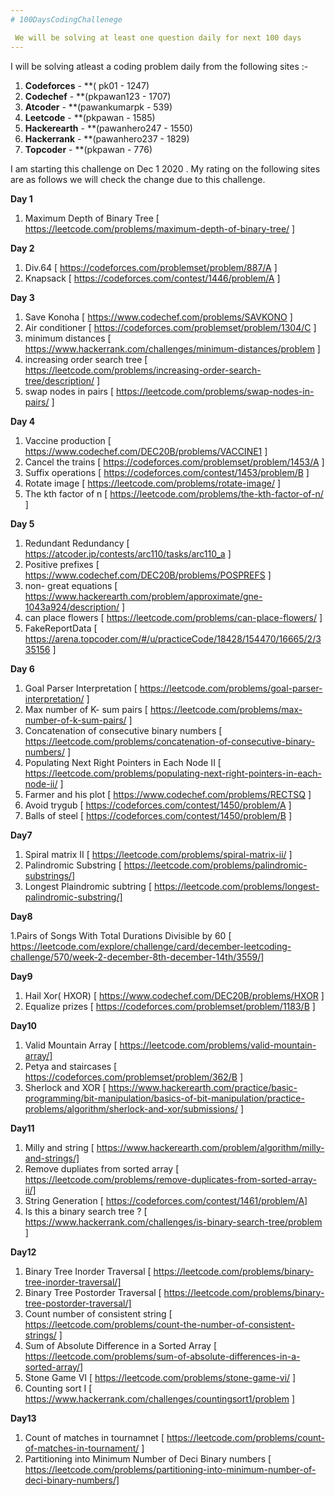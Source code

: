 ```yaml
---
# 100DaysCodingChallenege 

 We will be solving at least one question daily for next 100 days  
---
```

I will be solving atleast a coding problem daily
 from the following sites :- 
1. **Codeforces** - **( pk01 - 1247)
2. **Codechef** - **(pkpawan123 - 1707)
3. **Atcoder** - **(pawankumarpk - 539)
4. **Leetcode** - **(pkpawan - 1585)
5. **Hackerearth** - **(pawanhero247 - 1550)
6. **Hackerrank** - **(pawanhero237 - 1829)
7. **Topcoder**  - **(pkpawan - 776)

I am starting this challenge on Dec 1 2020 . 
My rating on the following sites are as follows we will check the change due to this challenge.

**Day 1**

 1.  Maximum Depth of Binary Tree  [  https://leetcode.com/problems/maximum-depth-of-binary-tree/ ]
 
 **Day 2**
 
 1. Div.64       [   https://codeforces.com/problemset/problem/887/A ]
 2. Knapsack     [   https://codeforces.com/contest/1446/problem/A ]
 
 **Day 3**
 
 1. Save Konoha  [  https://www.codechef.com/problems/SAVKONO ]
 2. Air conditioner [  https://codeforces.com/problemset/problem/1304/C ]
 3. minimum distances [  https://www.hackerrank.com/challenges/minimum-distances/problem ]
 4. increasing order search tree [  https://leetcode.com/problems/increasing-order-search-tree/description/ ]
 5. swap nodes in pairs [  https://leetcode.com/problems/swap-nodes-in-pairs/ ]
 
 **Day 4**
 
 1. Vaccine production [  https://www.codechef.com/DEC20B/problems/VACCINE1 ]
 2. Cancel the trains [  https://codeforces.com/problemset/problem/1453/A ]
 3. Suffix operations [  https://codeforces.com/contest/1453/problem/B ]
 4. Rotate image [  https://leetcode.com/problems/rotate-image/ ]
 5. The kth factor of n [  https://leetcode.com/problems/the-kth-factor-of-n/ ]
 
 **Day 5**
 
 1. Redundant Redundancy [  https://atcoder.jp/contests/arc110/tasks/arc110_a ]
 2. Positive prefixes [  https://www.codechef.com/DEC20B/problems/POSPREFS ]
 3. non- great equations [  https://www.hackerearth.com/problem/approximate/gne-1043a924/description/ ]
 4. can place flowers [  https://leetcode.com/problems/can-place-flowers/ ]
 5. FakeReportData [  https://arena.topcoder.com/#/u/practiceCode/18428/154470/16665/2/335156 ]
 
 **Day 6**
 
 1. Goal Parser Interpretation [  https://leetcode.com/problems/goal-parser-interpretation/ ]
 2. Max number of K- sum pairs [  https://leetcode.com/problems/max-number-of-k-sum-pairs/ ]
 3. Concatenation of consecutive binary numbers [  https://leetcode.com/problems/concatenation-of-consecutive-binary-numbers/ ]
 4. Populating Next Right Pointers in Each Node II [  https://leetcode.com/problems/populating-next-right-pointers-in-each-node-ii/ ]
 5. Farmer and his plot [  https://www.codechef.com/problems/RECTSQ ]
 6. Avoid trygub [  https://codeforces.com/contest/1450/problem/A ]
 7. Balls of steel [  https://codeforces.com/contest/1450/problem/B ]
 
 **Day7**
 
 1. Spiral matrix II [  https://leetcode.com/problems/spiral-matrix-ii/ ]
 2. Palindromic Substring [  https://leetcode.com/problems/palindromic-substrings/]
 3. Longest Plaindromic subtring  [  https://leetcode.com/problems/longest-palindromic-substring/] 
 
 **Day8**
 
 1.Pairs of Songs With Total Durations Divisible by 60 [  https://leetcode.com/explore/challenge/card/december-leetcoding-challenge/570/week-2-december-8th-december-14th/3559/]
 
 **Day9**
 
 1. Hail Xor( HXOR) [  https://www.codechef.com/DEC20B/problems/HXOR ]
 2. Equalize prizes [  https://codeforces.com/problemset/problem/1183/B ]
 
 **Day10**
 
 1. Valid Mountain Array [  https://leetcode.com/problems/valid-mountain-array/]
 2. Petya and staircases [  https://codeforces.com/problemset/problem/362/B ]
 3. Sherlock and XOR [ https://www.hackerearth.com/practice/basic-programming/bit-manipulation/basics-of-bit-manipulation/practice-problems/algorithm/sherlock-and-xor/submissions/ ]
 
 **Day11**
 
 1. Milly and string [  https://www.hackerearth.com/problem/algorithm/milly-and-strings/]
 2. Remove dupliates from sorted array [  https://leetcode.com/problems/remove-duplicates-from-sorted-array-ii/]
 3. String Generation [  https://codeforces.com/contest/1461/problem/A]
 4. Is this a binary search tree ? [  https://www.hackerrank.com/challenges/is-binary-search-tree/problem ]
 
 **Day12**
 
 1. Binary Tree Inorder Traversal [  https://leetcode.com/problems/binary-tree-inorder-traversal/]
 2. Binary Tree Postorder Traversal [ https://leetcode.com/problems/binary-tree-postorder-traversal/]
 3. Count number of consistent string [ https://leetcode.com/problems/count-the-number-of-consistent-strings/ ]
 4. Sum of Absolute Difference in a Sorted Array [ https://leetcode.com/problems/sum-of-absolute-differences-in-a-sorted-array/]
 5. Stone Game VI [ https://leetcode.com/problems/stone-game-vi/ ]
 6. Counting sort I [ https://www.hackerrank.com/challenges/countingsort1/problem ]
 
 **Day13**
 
 1. Count of matches in tournamnet [ https://leetcode.com/problems/count-of-matches-in-tournament/ ]
 2. Partitioning into Minimum Number of Deci Binary numbers [ https://leetcode.com/problems/partitioning-into-minimum-number-of-deci-binary-numbers/]
 
